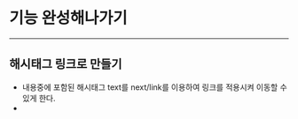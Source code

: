 # 기능 완성해나가기
---------------------------------

## 해시태그 링크로 만들기
* 내용중에 포함된 해시태그 text를 next/link를 이용하여 링크를 적용시켜 이동할 수 있게 한다.
* 
